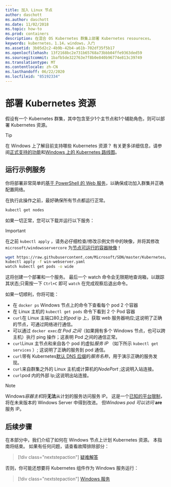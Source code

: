 ```yaml
---
title: 加入 Linux 节点
author: daschott
ms.author: daschott
ms.date: 11/02/2018
ms.topic: how-to
ms.prod: containers
description: 在混合 OS Kubernetes 群集上部署 Kubernetes resoureces。
keywords: kubernetes，1.14，windows，入门
ms.assetid: 3b05d2c2-4b9b-42b4-a61b-702df35f5b17
ms.openlocfilehash: 13f2168bc2e731b65768a73bbb04ffe9363ded59
ms.sourcegitcommit: 1bafb5de322763e7f8b0e840b96774e813c39749
ms.translationtype: MT
ms.contentlocale: zh-CN
ms.lasthandoff: 06/22/2020
ms.locfileid: "85192334"
---
```

# <a name="deploying-kubernetes-resources"></a>部署 Kubernetes 资源 #
假设有一个 Kubernetes 群集，其中包含至少1个主节点和1个辅助角色，则可以部署 Kubernetes 资源。
> [!TIP]
> 在 Windows 上了解目前支持哪些 Kubernetes 资源？ 有关更多详细信息，请参阅[正式支持的功能](https://kubernetes.io/docs/setup/production-environment/windows/intro-windows-in-kubernetes/#supported-functionality-and-limitations)和[Windows 上的 Kubernetes 路线图](https://github.com/orgs/kubernetes/projects/8)。


## <a name="running-a-sample-service"></a>运行示例服务 ##
你将部署非常简单的[基于 PowerShell 的 Web 服务](https://github.com/Microsoft/SDN/blob/master/Kubernetes/WebServer.yaml)，以确保成功加入群集并正确配置网络。

在执行此操作之前，最好确保所有节点都运行正常。
```bash
kubectl get nodes
```

如果一切正常，您可以下载并运行以下服务：
> [!Important]
> 在之前 `kubectl apply` ，请务必仔细检查/修改示例文件中的映像，并将其修改 `microsoft/windowsservercore` 为[节点可运行的容器映像](https://docs.microsoft.com/virtualization/windowscontainers/deploy-containers/version-compatibility#choosing-container-os-versions)！

```bash
wget https://raw.githubusercontent.com/Microsoft/SDN/master/Kubernetes/flannel/l2bridge/manifests/simpleweb.yml -O win-webserver.yaml
kubectl apply -f win-webserver.yaml
watch kubectl get pods -o wide
```

这将创建一个部署和一个服务。 最后一个 watch 命令会无限期地查询箱，以跟踪其状态;只需按一下 `Ctrl+C` 即可 `watch` 在完成观察后退出命令。

如果一切顺利，你将可能：

  - 在 `docker ps` Windows 节点上的命令下查看每个 pod 2 个容器
  - 在 Linux 主机的 `kubectl get pods` 命令下看到 2 个 Pod 容器
  - `curl`在 Linux 主端口80上的*pod* ip 上，获取 web 服务器响应;这说明了正确的节点，可通过网络进行通信。
  - 可以通过 `docker exec`*在 Pod 之间*（如果拥有多个 Windows 节点，也可以跨主机）执行 ping 操作；这表明 Pod 之间的通信正常。
  - `curl`Linux 主节点和来自各个 pod 的虚拟*服务 IP* （如下所示 `kubectl get services` ）; 这说明了正确的服务到 pod 通信。
  - `curl`带有 Kubernetes[默认 DNS 后缀](https://kubernetes.io/docs/concepts/services-networking/dns-pod-service/#services)的*服务名称*，用于演示正确的服务发现。
  - `curl`来自群集之外的 Linux 主机或计算机的*NodePort* ;这说明入站连接。
  - `curl`pod 内的外部 Ip;这说明出站连接。

> [!Note]
> Windows*容器主机*将**无法**从计划的服务访问服务 IP。 这是一个[已知的平台限制](./common-problems.md#my-windows-node-cannot-access-my-services-using-the-service-ip)，将在未来版本的 Windows Server 中得到改进。 但*Windows pod 可以访问* **are**服务 IP。

## <a name="next-steps"></a>后续步骤 ##
在本部分中，我们介绍了如何在 Windows 节点上计划 Kubernetes 资源。 本指南将结束。 如果有任何问题，请查看故障排除部分：

> [!div class="nextstepaction"]
> [疑难解答](./common-problems.md)

否则，你可能还想要将 Kubernetes 组件作为 Windows 服务运行：
> [!div class="nextstepaction"]
> [Windows 服务](./kube-windows-services.md)

